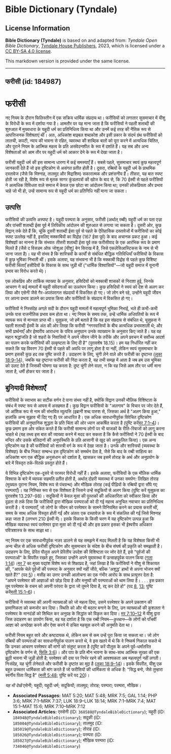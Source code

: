 # Bible Dictionary (Tyndale)

## License Information

**Bible Dictionary (Tyndale)** is based on and adapted from: _Tyndale Open Bible Dictionary_, [Tyndale House Publishers](https://tyndaleopenresources.com/), 2023, which is licensed under a [CC BY-SA 4.0 license](https://creativecommons.org/licenses/by-sa/4.0/legalcode.en).

This markdown version is provided under the same license.



--------------------------------

## फरीसी (id: 184987)

फरीसी
=====

नए नियम के दौरान फिलिस्तीन में एक सक्रिय धार्मिक संप्रदाय था। फरीसियों को लगातार सुसमाचार में यीशु के विरोधी के रूप में दर्शाया गया है। आमतौर पर यह माना जाता है कि फरीसियों ने पहली शताब्दी की शुरुआत में मुख्यधारा के यहूदी धर्म का प्रतिनिधित्व किया था और उनमें कई तरह की नैतिक रूप से आपत्तिजनक विशेषताएं थीं। अतः, अधिकांश बाइबल शब्दकोश और इसी प्रकार के संदर्भ ग्रंथ फरीसियों को लालची, कपटी, न्याय की भावना से रहित, व्यवस्था की शाब्दिक बातों को पूरा करने में अत्यधिक चिंतित, और पुराने नियम के आत्मिक महत्व के प्रति असंवेदनशील के रूप में दर्शाते हैं। यह सब और अन्य विशेषताओं को आम तौर पर यहूदी धर्म को आकार देने के रूप में देखा जाता है।

फरीसी यहूदी धर्म की इस सामान्य धारणा में कई समस्याएँ हैं। सबसे पहले, सुसमाचार स्वयं कुछ महत्वपूर्ण जानकारी देते हैं जो इस दृष्टिकोण से असंगत प्रतीत होती है। दूसरा, रब्बियों के यहूदी धर्म के प्राथमिक दस्तावेज (जैसे कि मिश्नाह, तालमुद और मिद्राशिम) सकारात्मक और प्रशंसनीय हैं। तीसरा, यह बात स्पष्ट होती जा रही है, विशेष रूप से मृतक सागर कुंडलपत्रों की खोज के बाद से, कि 70 ईस्वी से पहले फरीसियों ने अत्यधिक विविधता वाले समाज में केवल एक छोटा सा आंदोलन किया था; उनकी लोकप्रियता और प्रभाव चाहे जो भी हो, उन्हें सामान्य रूप से यहूदी धर्म का प्रतिनिधि नहीं माना जा सकता।

उत्पत्ति
--------

फरीसियों की उत्पत्ति अस्पष्ट है। यहूदी परम्परा के अनुसार, फरीसी (अर्थात् रब्बी) यहूदी धर्म का पता एज्रा और पांचवीं शताब्दी ईसा पूर्व में लिपिकीय आंदोलन की शुरुआत से लगाया जा सकता है। दूसरी ओर, कुछ विद्वान् तर्क देते हैं कि, चूंकि दूसरी शताब्दी ईसा पूर्व से पहले के ऐतिहासिक दस्तावेजों में फरीसियों का कोई स्पष्ट उल्लेख नहीं है, इसलिए मक्काबियों का विद्रोह (167 ईसा पूर्व) के बाद अचानक प्रकट हुआ। कई विशेषज्ञों का मानना है कि संभवतः तीसरी शताब्दी ईसा पूर्व तक फरीसीवाद के एक आरंभिक रूप के प्रमाण मिलते हैं (जैसे द विसडम ऑफ जोशुआ \[यीशु] बेन सिराख में है, जिसे एकलेसिआस्टिकस के नाम से भी जाना जाता है)। यह भी संभव है कि शास्त्रियों के कार्यों से संबंधित बौद्धिक गतिविधियाँ फरीसियों के विकास में कुछ भूमिका निभाती थीं। इसके अलावा, यह संभावना भी है कि मक्काबी विद्रोह से पहले कुछ विशिष्ट फरीसी चिंताएँ हसीदियों के विकास के साथ जुड़ी थीं ("धार्मिक विश्वासियों"—जो यहूदी समाज में यूनानी प्रभाव का विरोध करते थे)।

एक लोकप्रिय और तार्किक व्याख्या के अनुसार, हसिदियों को मक्काबी शासकों से निराशा हुई, जिनके आचरण ने कई मामलों में यहूदी संवेदनाओं का उल्लंघन किया। कुछ हसिदियों ने स्वयं को देश से अलग कर लिया और एसेनी जैसे गैर\-अपरंपरागत संप्रदायों में विकसित हो गए। जो लोग बने रहे, उन्होंने यहूदी जीवन पर अपना प्रभाव डालने का प्रयास किया और फरीसियों के संप्रदाय में विकसित हो गए।

फरीसियों ने निस्संदेह अगले सदी के दौरान यहूदी मामलों में महत्वपूर्ण भूमिका निभाई, भले ही कभी\-कभी उनके पास राजनीतिक प्रभाव कम होता था। नए नियम के समय तक, उन्हें धार्मिक अधिपतियों के रूप में व्यापक रूप से मान्यता प्राप्त थी। यूसुफ़स, जो हमें बताते हैं कि वह इस संप्रदाय से संबंधित थे, यूसुफ़स ने पहली शताब्दी ईस्वी के अंत की ओर लिखा कि फरीसी “नगरवासियों के बीच अत्यधिक प्रभावशाली थे; और सभी प्रार्थनाएँ और ईश्वरीय आराधना के पवित्र अनुष्ठान उनके व्याख्यान के अनुसार किए जाते हैं। यह वह महान श्रद्धांजलि है जो शहरों के निवासियों ने अपने जीवन जीने के तरीके और अपने प्रवचन में सर्वोच्च आदर्श का पालन करके फरीसियों की उत्कृष्टता के लिए दी है” (पुरावशेष 18\.15\)। हम यह निर्धारित नहीं कर सकते कि यह विवरण 70 ईस्वी से पहले की अवधि पर लागू होता है या नहीं, लेकिन स्वयं सुसमाचार के प्रमाण इसकी कुछ हद तक पुष्टि करते हैं। उदाहरण के लिए, चुंगी लेने वाले और फरीसी का दृष्टान्त ([लूका 18:9–14](https://ref.ly/Luke18:9-Luke18:14)), जबकि यह दृष्टान्त फरीसी की निंदा करता है, यह तभी समझ में आता है जब हम उस भूमिका को उलट देते हैं जिसकी घोषणा यह करता है: दुष्ट चुंगी लेने वाला, न कि वह जिसे आम तौर पर धर्मी माना जाता है, धर्मी होकर घर जाता है।

बुनियादी विशेषताएँ
------------------

फरीसियों के स्वाभाव का सटीक वर्णन दे पाना संभव नहीं है, क्योंकि विद्वान उनकी मौलिक विशिष्टता के संबंध में स्पष्ट रूप से आपस में असहमत हैं। कुछ विद्वान फरीसियों के "अलगाव" के विचार पर जोर देते हैं, जो आंशिक रूप से नाम की संभावित व्युत्पत्ति (इब्रानी शब्द पारुश से, जिसका अर्थ है "अलग किया हुआ," हालांकि अन्य सुझाव भी दिए गए हैं) पर आधारित है। एक अधिक सावधानीपूर्वक विवेचित दृष्टिकोण फरीसियों की अनुष्ठानिक शुद्धता के प्रति चिंता की ओर ध्यान आकर्षित करता है (पुष्टि करें[मर 7:1–4](https://ref.ly/Mark7:1-Mark7:4))। कुछ प्रमाण इस ओर संकेत करते हैं कि फरीसी सामान्य लोगों पर भी याजकों के रीति\-रिवाजों को लागू करना चाहते थे (यह तथ्य इस बात की व्याख्या करने में मदद कर सकता है कि कैसे फरीसियों ने 70 ईस्वी के बाद मन्दिर और उसके बलिदानों की अनुपस्थिति के प्रति आसानी से खुद को अनुकूलित किया)। एक अन्य दृष्टिकोण यह है की फरीसियों को शास्त्री वर्ग के रूप में देखा जाता है। उनके और शास्त्रियों (व्यवस्था के विशेषज्ञ) के बीच निकट सम्बन्ध इस दृष्टिकोण को समर्थन देता है, जैसे कि बाद के रब्बी साहित्य का अधिकांश भाग एक बौद्धिक अनुसंधान को दर्शाता है, खासकर जब इसमें तोराह के अर्थ और अनुप्रयोग के बारे में विस्तृत तर्क\-वितर्क प्रस्तुत होते हैं।

ये विभिन्न दृष्टिकोण एक\-दूसरे से परस्पर विरोधी नहीं हैं। इसके अलावा, फरीसियों के एक मौलिक धार्मिक विश्वास के बारे में व्यापक सहमति प्रतीत होती है, अर्थात् दोहरी व्यवस्था में उनका समर्पण: लिखित तोराह (मुख्यतः पुराना नियम, विशेष रूप से पंचग्रन्थ) और मौखिक तोराह (कई पीढ़ियों के रब्बियों द्वारा सौंपे गए परम्पराएँ)। यह निश्चित रूप से एक विशेषता है जिसने उन्हें सदूकियों से अलग किया (पुष्टि करें यूसुफ़स का पुरावशेष 13\.297–98\)। सदूकियों ने केवल मूसा की पुस्तकों की अधिकारिता को स्वीकार किया और दृढ़ता से तर्क दिया कि फरीसियों द्वारा मौखिक परम्पराओं को दी गई महत्त्व अनुचित नवाचार का प्रतिनिधित्व करती है। ये परम्पराएँ, जो लोगों के जीवन को परमेश्वर के सामने विनियमित करने का प्रयास करती थीं, समय के साथ अधिक विस्तृत होती गईं और अंततः एक दस्तावेज़ के रूप में संकलित की गईं जिसे मिश्नाह कहा जाता है (लगभग 210 ईस्वी में)। इसके विकास के किसी चरण में यह दृष्टिकोण उत्पन्न हुआ कि मौखिक व्यवस्था स्वयं परमेश्वर द्वारा मूसा को दी गई थी और इस प्रकार इसका भी ईश्वरीय अधिकार पवित्रशास्त्र के साथ साझा था।

नए नियम पर एक सावधानीपूर्वक नज़र डालने से यह समझने में मदद मिलती है कि यह विशेषता किसी भी अन्य चीज़ से अधिक फरीसी दृष्टिकोण और सुसमाचार के संदेश के बीच संघर्ष की प्रकृति को समझाती है। उदाहरण के लिए, प्रेरित पौलुस अपने प्रेरितीय उपदेश की विशिष्टता पर जोर देते हैं, इसे "पूर्वजों की परम्पराओं" के विपरीत रखते हुए, जिसका उन्होंने अपने युवावस्था में उत्साहपूर्वक पालन किया ([गला 1:14](https://ref.ly/Gal1:14))।[मर 7](https://ref.ly/Mark7:1-Mark7:37) का मुख्य पद्यांश विशेष रूप से शिक्षाप्रद है, जहां लिखा है कि फरीसियों ने यीशु से शिकायत की, "आपके चेले पूर्वजों की परम्परा के अनुसार क्यों नहीं जीते, बल्कि 'अशुद्ध' हाथों से अपना भोजन क्यों खाते हैं?" (पद [5](https://ref.ly/Mark7:5))। मसीह का उत्तर उनकी आलोचना का एक गंभीर आरोप के साथ प्रत्युत्तर देता है: "आपने परमेश्वर की आज्ञाओं को छोड़ दिया है और मनुष्यों की परम्पराओं को थाम लिया है। . . . इस प्रकार तुम परमेश्वर के वचन को अपनी परंपरा के द्वारा जो तुमने दिया है, रद्द कर देते हो” (पद [8](https://ref.ly/Mark7:8), [13](https://ref.ly/Mark7:13); पुष्टि करें[मत्ती 15:1–6](https://ref.ly/Matt15:1-Matt15:6))।

फरीसियों ने व्यवस्था की अपनी व्याख्याओं को जो महत्व दिया, उसने परमेश्वर के अपने प्रकाशन की प्रामाणिकता को कमजोर कर दिया। स्थिति को और भी बदतर बनाने के लिए, उन व्याख्याओं की कुशलता ने परमेश्वर के मानदंडों को शिथिल कर अनुग्रह के सिद्धांत को विकृत कर दिया। [मर 7:10–12](https://ref.ly/Mark7:10-Mark7:12) में यीशु द्वारा जिस उदाहरण का उपयोग किया, वह यह दर्शाता है कि एक रब्बी नियम—*कुरबान*—के लोगों को पाँचवीं आज्ञा को अनदेखा करने और ऐसा करने में उचित महसूस करने की अनुमति देता था।

फरीसी नियम बहुत सारे और कष्टदायक थे, लेकिन कम से कम उन्हें पूरा किया जा सकता था। जो लोग रब्बियों की परम्पराओं का सावधानीपूर्वक पालन करते थे, वे इस खतरे में थे कि वे निष्कर्ष निकाल सकते थे कि उनका आचरण परमेश्वर की मांगों को संतुष्ट करता है (पुष्टि करें पौलुस के अपने पूर्व\-धर्मांतरित दृष्टिकोण के वर्णन से, [फिलि 3:6](https://ref.ly/Phil3:6))। और पाप के प्रति मौन भावना के साथ\-साथ आत्मिक सुरक्षा की एक झूठी भावना भी जुड़ी होती है; परमेश्वर की दया पर निर्भर रहने की आवश्यकता अब महत्वपूर्ण नहीं लगती। निःसंदेह, यह चुंगी लेनेवाले और फरीसी के दृष्टांत का मुद्दा है ([लूका 18:9–14](https://ref.ly/Luke18:9-Luke18:14))। इसके विपरीत, यीशु एक बहुत उच्चतर धार्मिकता की मांग करते हैं जो फरीसियों की धार्मिकता से अधिक है: "सिद्ध बनो, जैसे तुम्हारा स्वर्गीय पिता सिद्ध है" ([मत्ती 5:48](https://ref.ly/Matt5:48); पुष्टि करें पद [20](https://ref.ly/Matt5:20))।

*यह भी देखें* एसेनी; यहूदी; यहूदी धर्म; सदूकियों; तालमुद; तोराह; परम्परा;  परम्परा, मौखिक। 

* **Associated Passages:** MAT 5:20; MAT 5:48; MRK 7:5; GAL 1:14; PHP 3:6; MRK 7:1–MRK 7:37; LUK 18:9–LUK 18:14; MRK 7:1–MRK 7:4; MAT 15:1–MAT 15:6; MRK 7:10–MRK 7:12
* **Associated Articles:** एस्सेनी  (ID: `368588@TyndaleBibleDictionary`); यहूदी (ID: `184948@TyndaleBibleDictionary`); सदूकी  (ID: `185004@TyndaleBibleDictionary`); तालमुद (ID: `185019@TyndaleBibleDictionary`); तोराह  (ID: `185026@TyndaleBibleDictionary`); परम्परा (ID: `185027@TyndaleBibleDictionary`); मौखिक परम्परा  (ID: `734046@TyndaleBibleDictionary`)

